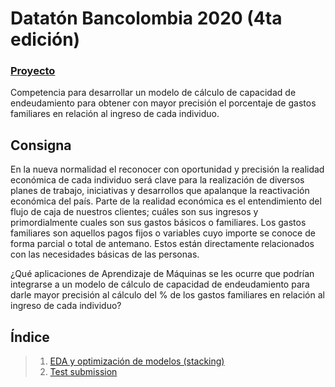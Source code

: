 # Datatón Bancolombia 2020 (4ta edición)

### [Proyecto](https://github.com/frangarayl/dataton-bancolombia/tree/master)

Competencia para desarrollar un modelo de cálculo de capacidad de endeudamiento para obtener con mayor precisión el porcentaje de gastos familiares en relación al ingreso de cada individuo.

## **Consigna**
En la nueva normalidad el reconocer con oportunidad y precisión la realidad económica de cada individuo será clave para la realización de diversos planes de trabajo, iniciativas y desarrollos que apalanque la reactivación económica del país. Parte de la realidad económica es el entendimiento del flujo de caja de nuestros clientes; cuáles son sus ingresos y primordialmente cuales son sus gastos básicos o familiares.
Los gastos familiares son aquellos pagos fijos o variables cuyo importe se conoce de forma parcial o total de antemano. Estos están directamente relacionados con las necesidades básicas de las personas.

¿Qué aplicaciones de Aprendizaje de Máquinas se les ocurre que podrían integrarse a un modelo de cálculo de capacidad de endeudamiento para darle mayor precisión al cálculo del % de los gastos familiares en relación al ingreso de cada individuo?

## Índice
> 1. [EDA y optimización de modelos (stacking)](https://github.com/frangarayl/dataton-bancolombia/blob/master/notebooks/1_EDA_inicial%26limpieza.ipynb)
> 2. [Test submission](https://github.com/frangarayl/dataton-bancolombia/blob/master/notebooks/2_EDA_profundo%26preprocesamiento.ipynb)
